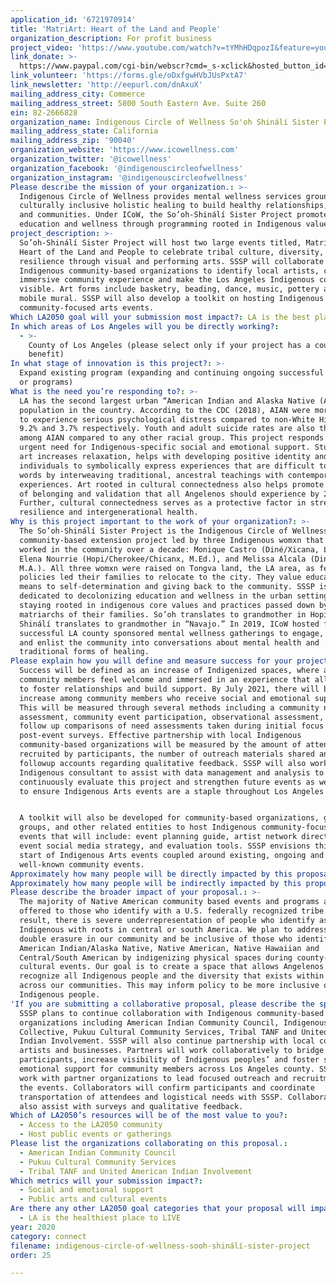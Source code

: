 ```yaml
---
application_id: '6721970914'
title: 'MatriArt: Heart of the Land and People'
organization_description: For profit business
project_video: 'https://www.youtube.com/watch?v=tYMhHDqpozI&feature=youtu.be'
link_donate: >-
  https://www.paypal.com/cgi-bin/webscr?cmd=_s-xclick&hosted_button_id=M94WPPBRKA8JU&source=url
link_volunteer: 'https://forms.gle/oDxfgwHVbJUsPxtA7'
link_newsletter: 'http://eepurl.com/dnAxuX'
mailing_address_city: Commerce
mailing_address_street: 5800 South Eastern Ave. Suite 260
ein: 82-2666828
organization_name: Indigenous Circle of Wellness So'oh Shinálí Sister Project
mailing_address_state: California
mailing_address_zip: '90040'
organization_website: 'https://www.icowellness.com'
organization_twitter: '@icowellness'
organization_facebook: '@indigenouscircleofwellness'
organization_instagram: '@indigenouscircleofwellness'
Please describe the mission of your organization.: >-
  Indigenous Circle of Wellness provides mental wellness services grounded in
  culturally inclusive holistic healing to build healthy relationships, families
  and communities. Under ICoW, the So’oh-Shinálí Sister Project promotes
  education and wellness through programming rooted in Indigenous values.
project_description: >-
  So’oh-Shinálí Sister Project will host two large events titled, MatriArt:
  Heart of the Land and People to celebrate tribal culture, diversity, and
  resilience through visual and performing arts. SSSP will collaborate with
  Indigenous community-based organizations to identify local artists, create an
  immersive community experience and make the Los Angeles Indigenous community
  visible. Art forms include basketry, beading, dance, music, pottery and a
  mobile mural. SSSP will also develop a toolkit on hosting Indigenous
  community-focused arts events.
Which LA2050 goal will your submission most impact?: LA is the best place to CONNECT
In which areas of Los Angeles will you be directly working?:
  - >-
    County of Los Angeles (please select only if your project has a countywide
    benefit)
In what stage of innovation is this project?: >-
  Expand existing program (expanding and continuing ongoing successful projects
  or programs)
What is the need you’re responding to?: >-
  LA has the second largest urban “American Indian and Alaska Native (AIAN)”
  population in the country. According to the CDC (2018), AIAN were more likely
  to experience serious psychological distress compared to non-White Hispanic,
  9.2% and 3.7% respectively. Youth and adult suicide rates are also the highest
  among AIAN compared to any other racial group. This project responds to the
  urgent need for Indigenous-specific social and emotional support. Studies show
  art increases relaxation, helps with developing positive identity and allows
  individuals to symbolically express experiences that are difficult to put into
  words by interweaving traditional, ancestral teachings with contemporary
  experiences. Art rooted in cultural connectedness also helps promote a sense
  of belonging and validation that all Angelenos should experience by 2050.
  Further, cultural connectedness serves as a protective factor in strengthening
  resilience and intergenerational health. 
Why is this project important to the work of your organization?: >-
  The So’oh-Shinálí Sister Project is the Indigenous Circle of Wellness’ (ICOW)
  community-based extension project led by three Indigenous womxn that have
  worked in the community over a decade: Monique Castro (Diné/Xicana, LMFT),
  Elena Nourrie (Hopi/Cherokee/Chicanx, M.Ed.), and Melissa Alcala (Diné/Xicana,
  M.A.). All three womxn were raised on Tongva land, the LA area, as federal
  policies led their families to relocate to the city. They value education as a
  means to self-determination and giving back to the community. SSSP is
  dedicated to decolonizing education and wellness in the urban setting by
  staying rooted in indigenous core values and practices passed down by the
  matriarchs of their families. So’oh translates to grandmother in Hopi and
  Shinálí translates to grandmother in “Navajo.” In 2019, ICoW hosted five
  successful LA county sponsored mental wellness gatherings to engage, empower,
  and enlist the community into conversations about mental health and
  traditional forms of healing.
Please explain how you will define and measure success for your project.: >
  Success will be defined as an increase of Indigenized spaces, where all
  community members feel welcome and immersed in an experience that allows them
  to foster relationships and build support. By July 2021, there will be a 40%
  increase among community members who receive social and emotional support.
  This will be measured through several methods including a community needs
  assessment, community event participation, observational assessment, and
  follow up comparisons of need assessments taken during initial focus groups to
  post-event surveys. Effective partnership with local Indigenous
  community-based organizations will be measured by the amount of attendees
  recruited by participants, the number of outreach materials shared and through
  followup accounts regarding qualitative feedback. SSSP will also work with an
  Indigenous consultant to assist with data management and analysis to
  continuously evaluate this project and strengthen future events as we strive
  to ensure Indigenous Arts events are a staple throughout Los Angeles county.


  A toolkit will also be developed for community-based organizations, grassroots
  groups, and other related entities to host Indigenous community-focused art
  events that will include: event planning guide, artist network directory,
  event social media strategy, and evaluation tools. SSSP envisions this as the
  start of Indigenous Arts events coupled around existing, ongoing and
  well-known community events.
Approximately how many people will be directly impacted by this proposal?: '600'
Approximately how many people will be indirectly impacted by this proposal?: '2400'
Please describe the broader impact of your proposal.: >-
  The majority of Native American community based events and programs are only
  offered to those who identify with a U.S. federally recognized tribe. As a
  result, there is severe underrepresentation of people who identify as
  Indigenous with roots in central or south America. We plan to address the
  double erasure in our community and be inclusive of those who identify as
  American Indian/Alaska Native, Native American, Native Hawaiian and
  Central/South American by indigenizing physical spaces during county-wide
  cultural events. Our goal is to create a space that allows Angelenos to
  recognize all Indigenous people and the diversity that exists within and
  across our communities. This may inform policy to be more inclusive of all
  Indigenous people.
'If you are submitting a collaborative proposal, please describe the specific role of partner organizations in the project.': >-
  SSSP plans to continue collaboration with Indigenous community-based
  organizations including American Indian Community Council, Indigenous
  Collective, Pukuu Cultural Community Services, Tribal TANF and United American
  Indian Involvement. SSSP will also continue partnership with local colleges,
  artists and businesses. Partners will work collaboratively to bridge
  participants, increase visibility of Indigenous peoples’ and foster social and
  emotional support for community members across Los Angeles county. SSSP will
  work with partner organizations to lead focused outreach and recruitment for
  the events. Collaborators will confirm participants and coordinate
  transportation of attendees and logistical needs with SSSP. Collaborators will
  also assist with surveys and qualitative feedback.
Which of LA2050’s resources will be of the most value to you?:
  - Access to the LA2050 community
  - Host public events or gatherings
Please list the organizations collaborating on this proposal.:
  - American Indian Community Council
  - Pukuu Cultural Community Services
  - Tribal TANF and United American Indian Involvement
Which metrics will your submission impact?:
  - Social and emotional support
  - Public arts and cultural events
Are there any other LA2050 goal categories that your proposal will impact?:
  - LA is the healthiest place to LIVE
year: 2020
category: connect
filename: indigenous-circle-of-wellness-sooh-shinálí-sister-project
order: 25

---
```

